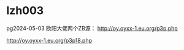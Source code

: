# lzh003
pg2024-05-03
欧阳大佬两个ZB源：
http://oy.oyxx-1.eu.org/p3p.php

http://oy.oyxx-1.eu.org/p3p18.php
